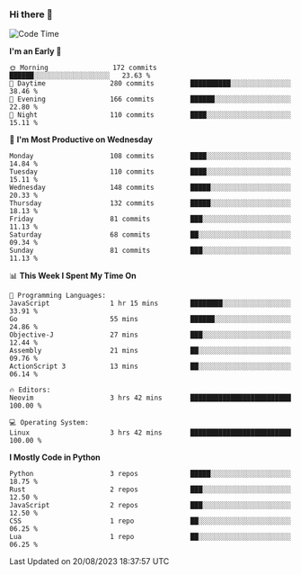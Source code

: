 ### Hi there 👋
<!--START_SECTION:waka-->
![Code Time](http://img.shields.io/badge/Code%20Time-138%20hrs%2054%20mins-blue)

**I'm an Early 🐤** 

```text
🌞 Morning                172 commits         ██████░░░░░░░░░░░░░░░░░░░   23.63 % 
🌆 Daytime                280 commits         ██████████░░░░░░░░░░░░░░░   38.46 % 
🌃 Evening                166 commits         ██████░░░░░░░░░░░░░░░░░░░   22.80 % 
🌙 Night                  110 commits         ████░░░░░░░░░░░░░░░░░░░░░   15.11 % 
```
📅 **I'm Most Productive on Wednesday** 

```text
Monday                   108 commits         ████░░░░░░░░░░░░░░░░░░░░░   14.84 % 
Tuesday                  110 commits         ████░░░░░░░░░░░░░░░░░░░░░   15.11 % 
Wednesday                148 commits         █████░░░░░░░░░░░░░░░░░░░░   20.33 % 
Thursday                 132 commits         █████░░░░░░░░░░░░░░░░░░░░   18.13 % 
Friday                   81 commits          ███░░░░░░░░░░░░░░░░░░░░░░   11.13 % 
Saturday                 68 commits          ██░░░░░░░░░░░░░░░░░░░░░░░   09.34 % 
Sunday                   81 commits          ███░░░░░░░░░░░░░░░░░░░░░░   11.13 % 
```


📊 **This Week I Spent My Time On** 

```text
💬 Programming Languages: 
JavaScript               1 hr 15 mins        ████████░░░░░░░░░░░░░░░░░   33.91 % 
Go                       55 mins             ██████░░░░░░░░░░░░░░░░░░░   24.86 % 
Objective-J              27 mins             ███░░░░░░░░░░░░░░░░░░░░░░   12.44 % 
Assembly                 21 mins             ██░░░░░░░░░░░░░░░░░░░░░░░   09.76 % 
ActionScript 3           13 mins             ██░░░░░░░░░░░░░░░░░░░░░░░   06.14 % 

🔥 Editors: 
Neovim                   3 hrs 42 mins       █████████████████████████   100.00 % 

💻 Operating System: 
Linux                    3 hrs 42 mins       █████████████████████████   100.00 % 
```

**I Mostly Code in Python** 

```text
Python                   3 repos             █████░░░░░░░░░░░░░░░░░░░░   18.75 % 
Rust                     2 repos             ███░░░░░░░░░░░░░░░░░░░░░░   12.50 % 
JavaScript               2 repos             ███░░░░░░░░░░░░░░░░░░░░░░   12.50 % 
CSS                      1 repo              ██░░░░░░░░░░░░░░░░░░░░░░░   06.25 % 
Lua                      1 repo              ██░░░░░░░░░░░░░░░░░░░░░░░   06.25 % 
```




 Last Updated on 20/08/2023 18:37:57 UTC
<!--END_SECTION:waka-->

<!--
**YoganshSharma/YoganshSharma** is a ✨ _special_ ✨ repository because its `README.md` (this file) appears on your GitHub profile.

Here are some ideas to get you started:

- 🔭 I’m currently working on ...
- 🌱 I’m currently learning ...
- 👯 I’m looking to collaborate on ...
- 🤔 I’m looking for help with ...
- 💬 Ask me about ...
- 📫 How to reach me: ...
- 😄 Pronouns: ...
- ⚡ Fun fact: ...
-->
